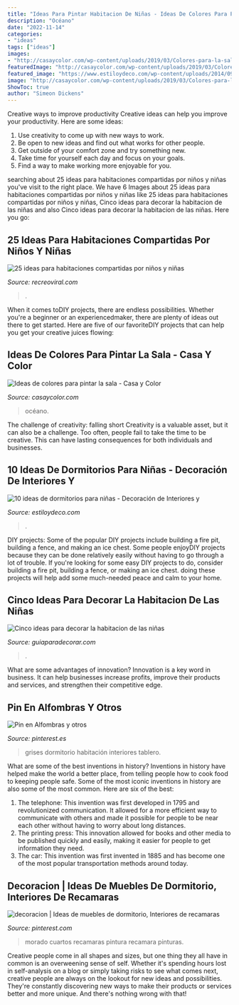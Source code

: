```yaml
---
title: "Ideas Para Pintar Habitacion De Niñas - Ideas De Colores Para Pintar La Sala"
description: "Océano"
date: "2022-11-14"
categories:
- "ideas"
tags: ["ideas"]
images:
- "http://casaycolor.com/wp-content/uploads/2019/03/Colores-para-la-sala6-728x1092.jpg"
featuredImage: "http://casaycolor.com/wp-content/uploads/2019/03/Colores-para-la-sala6-728x1092.jpg"
featured_image: "https://www.estiloydeco.com/wp-content/uploads/2014/09/dormitorios-ninas-ideas5.jpg"
image: "http://casaycolor.com/wp-content/uploads/2019/03/Colores-para-la-sala6-728x1092.jpg"
ShowToc: true
author: "Simeon Dickens"
---
```



Creative ways to improve productivity
Creative ideas can help you improve your productivity. Here are some ideas: 
1. Use creativity to come up with new ways to work.
2. Be open to new ideas and find out what works for other people. 
3. Get outside of your comfort zone and try something new. 
4. Take time for yourself each day and focus on your goals. 
5. Find a way to make working more enjoyable for you.

	

		
searching about 25 ideas para habitaciones compartidas por niños y niñas you've visit to the right place. We have 6 Images about 25 ideas para habitaciones compartidas por niños y niñas like 25 ideas para habitaciones compartidas por niños y niñas, Cinco ideas para decorar la habitacion de las niñas and also Cinco ideas para decorar la habitacion de las niñas. Here you go:
		
    
## 25 Ideas Para Habitaciones Compartidas Por Niños Y Niñas

<img loading=lazy src="https://www.recreoviral.com/wp-content/uploads/2015/10/Creativas-habitaciones-compartidas-por-niños-y-niñas-12.jpg" onerror="this.onerror=null;this.src='https://tse3.mm.bing.net/th?id=OIP.ZueAjsHcfYZvrHd_8oIy4wHaE8&amp;pid=15.1';" alt="25 ideas para habitaciones compartidas por niños y niñas">

_Source: recreoviral.com_

>. 

	

When it comes toDIY projects, there are endless possibilities. Whether you're a beginner or an experiencedmaker, there are plenty of ideas out there to get started. Here are five of our favoriteDIY projects that can help you get your creative juices flowing: 

    
## Ideas De Colores Para Pintar La Sala - Casa Y Color

<img loading=lazy src="http://casaycolor.com/wp-content/uploads/2019/03/Colores-para-la-sala6-728x1092.jpg" onerror="this.onerror=null;this.src='https://tse1.mm.bing.net/th?id=OIP.up6czGHocA4eQWPYTalr-gHaLH&amp;pid=15.1';" alt="Ideas de colores para pintar la sala - Casa y Color">

_Source: casaycolor.com_

>océano. 

	

The challenge of creativity: falling short
Creativity is a valuable asset, but it can also be a challenge. Too often, people fail to take the time to be creative. This can have lasting consequences for both individuals and businesses.

    
## 10 Ideas De Dormitorios Para Niñas - Decoración De Interiores Y

<img loading=lazy src="https://www.estiloydeco.com/wp-content/uploads/2014/09/dormitorios-ninas-ideas5.jpg" onerror="this.onerror=null;this.src='https://tse4.mm.bing.net/th?id=OIP.qoXfRm4I5p2iCIdz_SP5BQHaD4&amp;pid=15.1';" alt="10 ideas de dormitorios para niñas - Decoración de Interiores y">

_Source: estiloydeco.com_

>. 

	

DIY projects: Some of the popular DIY projects include building a fire pit, building a fence, and making an ice chest.
Some people enjoyDIY projects because they can be done relatively easily without having to go through a lot of trouble. If you're looking for some easy DIY projects to do, consider building a fire pit, building a fence, or making an ice chest. doing these projects will help add some much-needed peace and calm to your home.

    
## Cinco Ideas Para Decorar La Habitacion De Las Niñas

<img loading=lazy src="https://www.guiaparadecorar.com/wp-content/uploads/2010/10/Cinco-ideas-para-decorar-la-habitacion-de-las-niñas-04.jpg" onerror="this.onerror=null;this.src='https://tse2.mm.bing.net/th?id=OIP.ih5cllhJ5duRNCMnWXs_fAHaFi&amp;pid=15.1';" alt="Cinco ideas para decorar la habitacion de las niñas">

_Source: guiaparadecorar.com_

>. 

	

What are some advantages of innovation?
Innovation is a key word in business. It can help businesses increase profits, improve their products and services, and strengthen their competitive edge.

    
## Pin En Alfombras Y Otros

<img loading=lazy src="https://i.pinimg.com/736x/9e/c9/bf/9ec9bff4ec15c9283d82f86b66deee95.jpg" onerror="this.onerror=null;this.src='https://tse1.mm.bing.net/th?id=OIP.FNzd8FYLi3erZr5uoosivwHaJ_&amp;pid=15.1';" alt="Pin en Alfombras y otros">

_Source: pinterest.es_

>grises dormitorio habitación interiores tablero. 

	

What are some of the best inventions in history?
Inventions in history have helped make the world a better place, from telling people how to cook food to keeping people safe. Some of the most iconic inventions in history are also some of the most common. Here are six of the best: 
1. The telephone: This invention was first developed in 1795 and revolutionized communication. It allowed for a more efficient way to communicate with others and made it possible for people to be near each other without having to worry about long distances. 
2. The printing press: This innovation allowed for books and other media to be published quickly and easily, making it easier for people to get information they need. 
3. The car: This invention was first invented in 1885 and has become one of the most popular transportation methods around today.

    
## Decoracion | Ideas De Muebles De Dormitorio, Interiores De Recamaras

<img loading=lazy src="https://i.pinimg.com/736x/76/f4/ce/76f4cef4b67b0730081ef2771107e9f2--color-lila-google-images.jpg" onerror="this.onerror=null;this.src='https://tse1.mm.bing.net/th?id=OIP.SiivOKBeAQANhHNXtOES_wHaJ4&amp;pid=15.1';" alt="decoracion | Ideas de muebles de dormitorio, Interiores de recamaras">

_Source: pinterest.com_

>morado cuartos recamaras pintura recamara pinturas. 

	

Creative people come in all shapes and sizes, but one thing they all have in common is an overweening sense of self. Whether it's spending hours lost in self-analysis on a blog or simply taking risks to see what comes next, creative people are always on the lookout for new ideas and possibilities. They're constantly discovering new ways to make their products or services better and more unique. And there's nothing wrong with that!

